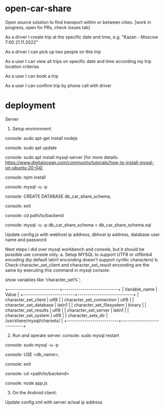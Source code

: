 # open-car-share
Open source solution to find transport within or between cities. [work in progress, open for PRs, check issues tab]

As a driver I create trip at the specific date and time, e.g. "Kazan - Moscow 7:00 21.11.2022" 

As a driver I can pick up two people on this trip

As a user I can view all trips on specific date and time according my trip location criterias

As a user I can book a trip

As a user I can confirm trip by phone call with driver

# deployment
Server

1. Setup environment

console: sudo apt-get install nodejs

console: sudo apt update

console: sudo apt install mysql-server [for more details: https://www.digitalocean.com/community/tutorials/how-to-install-mysql-on-ubuntu-20-04]

console: npm install

console: mysql -u -p

console: CREATE DATABASE db_car_share_schema;

console: exit

console: cd path/to/backend

console: mysql -u -p db_car_share_schema < db_car_share_schema.sql

Update config.js with webhost ip address, dbhost ip address, database user name and password

Next steps I did over mysql workbench and console, but it should be possible use console only:
a. Setup MYSQL to support UTF8 or utf8mb4 encoding (by default latin1 enconding doesn't support cyrillic characters) 
b. Check character_set_client and character_set_result enconding are the same by executing this command in mysql console:

show variables like 'character_set%';

+--------------------------+----------------------------+
| Variable_name            | Value                      |
+--------------------------+----------------------------+
| character_set_client     | utf8                       |
| character_set_connection | utf8                       |
| character_set_database   | latin1                     |
| character_set_filesystem | binary                     |
| character_set_results    | utf8                       |
| character_set_server     | latin1                     |
| character_set_system     | utf8                       |
| character_sets_dir       | /usr/share/mysql/charsets/ |
+--------------------------+----------------------------+

2. Run and operate server:
console: sudo mysql restart

console: sudo mysql -u -p

console: USE <db_name>;

console: exit

console: cd <path/to/backend>

console: node app.js

3. On the Android client:

Update config.xml with server actual ip address


